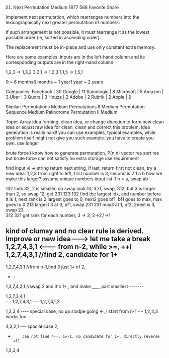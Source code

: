 31. Next Permutation
Medium 1877 588 Favorite Share

Implement next permutation, which rearranges numbers into the lexicographically next greater permutation of numbers.

If such arrangement is not possible, it must rearrange it as the lowest possible order (ie, sorted in ascending order).

The replacement must be in-place and use only constant extra memory.

Here are some examples. Inputs are in the left-hand column and its corresponding outputs are in the right-hand column.

1,2,3 → 1,3,2
3,2,1 → 1,2,3
1,1,5 → 1,5,1

0 ~ 6 months6 months ~ 1 year1 year ~ 2 years

Companies: Facebook | 30 Google | 11 Sumologic | 8 Microsoft | 5 Amazon | 3 Uber | 3 Quora | 3 Houzz | 2 Adobe | 2 Rubrik | 2 Apple | 2

Similar:
Permutations Medium
Permutations II Medium
Permutation Sequence Medium
Palindrome Permutation II Medium

Topic: Array
idea forming, clean idea, or change direction to form new clean idea
or adjust raw idea for clean, clean and correct
this problem, idea generation is really hard!
you can use examples, typical examples, while problem itself might not give you such example. 
you have to create you own. use longer

brute force
i know how to generate permutation, P(n,n)
vector<string> res
sort res
but brute force can not satisfy no extra storage use requirement

find input vi -> string
return next string, if last, return first
not clean, 
try a new idea: 
1,2,3   from right to left, first number is 3, second is 2 
1 a b
how we make this larger? assume unique numbers input list
if b > a, swap ab

132
 look 32, 2 is smaller, no swap
 look 13, 3>1, swap, 312, but 3 is larger than 2, so swap 12, get 231 
123
132   find the largest idx, and number before it is 1, next rank is 2
   largest goes to 0, next2 goes bf1, bf1 goes to max, max goes to 0
213
  largest 3 at 0, bf1, swap  231
231
  max3 at 1, bf2, 2next is 3, swap 23,    
312
321
get rank for each number, 3 -> 3, 2->2,1->1 

kind of clumsy and no clear rule is derived. 
improve or new idea---> let me take a break
1,2,7,4,3,1   <--- from n-2, while >=, ++i 
1,2,7,4,3,1   //find 2, candidate for 1+ 
  -
1,2,7,4,3,1  //from n-1,find 3 just 1+ of 2, 
  -     -
1,3,7,4,2,1  //swap 2 and it's 1+ , and make ____ part smallest
    -------

1,2,7,3,4,1  
      - -
1,2,7,4,3,1
	    ---
1,2,7,4,1,3

1,2,3,4  ---- special case, no up slodpe going <-, i start from n-1
    - -
1,2,4,3    works too

 4,3,2,1  --- spacial case 2, 
-         can not find 4--, i=-1, no candidate for 1+, directly reverse all 
 1,2,3,4       
